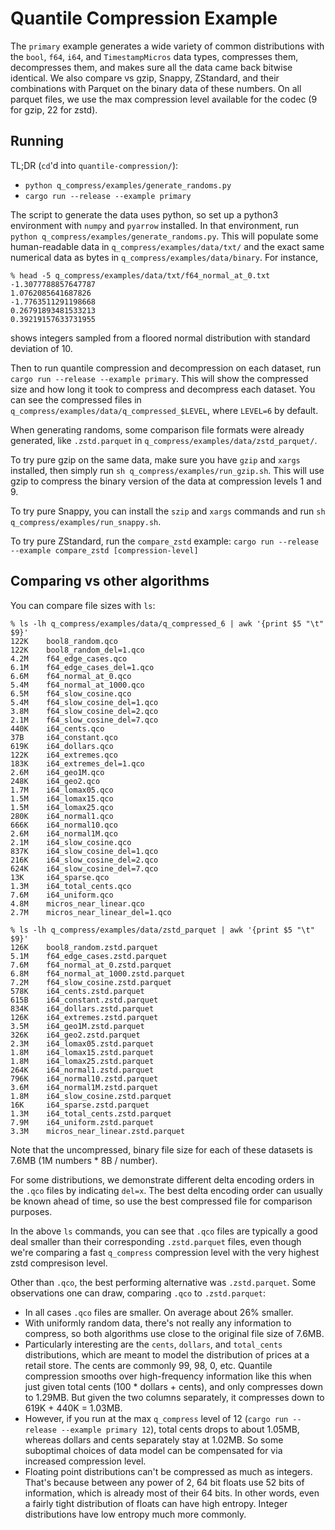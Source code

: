 # Quantile Compression Example

The `primary` example generates a wide variety of common distributions
with the `bool`, `f64`, `i64`, and `TimestampMicros` data types,
compresses them, decompresses them, and makes sure
all the data came back bitwise identical.
We also compare vs
gzip, Snappy, ZStandard, and their combinations with Parquet
on the binary data of these numbers.
On all parquet files, we use the max compression level available for the
codec (9 for gzip, 22 for zstd).

## Running

TL;DR (`cd`'d into `quantile-compression/`):
* `python q_compress/examples/generate_randoms.py`
* `cargo run --release --example primary`

The script to generate the data uses python, so set up a python3
environment with `numpy` and `pyarrow` installed.
In that environment, run
`python q_compress/examples/generate_randoms.py`.
This will populate some human-readable data in `q_compress/examples/data/txt/` and
the exact same numerical data as bytes in `q_compress/examples/data/binary`.
For instance,
```
% head -5 q_compress/examples/data/txt/f64_normal_at_0.txt
-1.3077788857647787
1.0762085641687826
-1.7763511291198668
0.26791893481533213
0.39219157633731955
```
shows integers sampled from a floored normal distribution with standard
deviation of 10.

Then to run quantile compression and decompression on each dataset, run
`cargo run --release --example primary`.
This will show the compressed size and how long
it took to compress and decompress each dataset.
You can see the compressed files in
`q_compress/examples/data/q_compressed_$LEVEL`, where `LEVEL=6`
by default.

When generating randoms, some comparison file formats were already generated,
like `.zstd.parquet` in `q_compress/examples/data/zstd_parquet/`.

To try pure gzip on the same data,
make sure you have `gzip` and `xargs` installed,
then simply run `sh q_compress/examples/run_gzip.sh`.
This will use gzip to compress the binary version of the data at compression
levels 1 and 9.

To try pure Snappy,
you can install the `szip` and `xargs` commands and run
`sh q_compress/examples/run_snappy.sh`.

To try pure ZStandard, run the `compare_zstd` example:
`cargo run --release --example compare_zstd [compression-level]`

## Comparing vs other algorithms

You can compare file sizes with `ls`:
```
% ls -lh q_compress/examples/data/q_compressed_6 | awk '{print $5 "\t" $9}'
122K	bool8_random.qco
122K	bool8_random_del=1.qco
4.2M	f64_edge_cases.qco
6.1M	f64_edge_cases_del=1.qco
6.6M	f64_normal_at_0.qco
5.4M	f64_normal_at_1000.qco
6.5M	f64_slow_cosine.qco
5.4M	f64_slow_cosine_del=1.qco
3.8M	f64_slow_cosine_del=2.qco
2.1M	f64_slow_cosine_del=7.qco
440K	i64_cents.qco
37B     i64_constant.qco
619K	i64_dollars.qco
122K	i64_extremes.qco
183K	i64_extremes_del=1.qco
2.6M	i64_geo1M.qco
248K	i64_geo2.qco
1.7M	i64_lomax05.qco
1.5M	i64_lomax15.qco
1.5M	i64_lomax25.qco
280K	i64_normal1.qco
666K	i64_normal10.qco
2.6M	i64_normal1M.qco
2.1M	i64_slow_cosine.qco
837K	i64_slow_cosine_del=1.qco
216K	i64_slow_cosine_del=2.qco
624K	i64_slow_cosine_del=7.qco
13K     i64_sparse.qco
1.3M	i64_total_cents.qco
7.6M	i64_uniform.qco
4.8M	micros_near_linear.qco
2.7M	micros_near_linear_del=1.qco

% ls -lh q_compress/examples/data/zstd_parquet | awk '{print $5 "\t" $9}' 
126K	bool8_random.zstd.parquet
5.1M	f64_edge_cases.zstd.parquet
7.6M	f64_normal_at_0.zstd.parquet
6.8M	f64_normal_at_1000.zstd.parquet
7.2M	f64_slow_cosine.zstd.parquet
578K	i64_cents.zstd.parquet
615B	i64_constant.zstd.parquet
834K	i64_dollars.zstd.parquet
126K	i64_extremes.zstd.parquet
3.5M	i64_geo1M.zstd.parquet
326K	i64_geo2.zstd.parquet
2.3M	i64_lomax05.zstd.parquet
1.8M	i64_lomax15.zstd.parquet
1.8M	i64_lomax25.zstd.parquet
264K	i64_normal1.zstd.parquet
796K	i64_normal10.zstd.parquet
3.6M	i64_normal1M.zstd.parquet
1.8M	i64_slow_cosine.zstd.parquet
16K     i64_sparse.zstd.parquet
1.3M	i64_total_cents.zstd.parquet
7.9M	i64_uniform.zstd.parquet
3.3M	micros_near_linear.zstd.parquet
```

Note that the uncompressed, binary file size for each of these datasets
is 7.6MB (1M numbers * 8B / number).

For some distributions, we demonstrate different delta encoding orders
in the `.qco` files by indicating `del=x`.
The best delta encoding order can usually be known ahead of time, so use the
best compressed file for comparison purposes.

In the above `ls` commands,
you can see that `.qco` files are typically a good deal smaller
than their corresponding `.zstd.parquet` files,
even though we're comparing a fast `q_compress` compression level with the
very highest zstd compresison level.

Other than `.qco`, the best performing alternative was `.zstd.parquet`.
Some observations one can draw, comparing `.qco` to `.zstd.parquet`:
* In all cases `.qco` files are smaller.
  On average about 26% smaller.
* With uniformly random data, there's not really any information to compress,
  so both algorithms use close to the original file size of 7.6MB.
* Particularly interesting are the `cents`, `dollars`, and `total_cents`
  distributions, which are meant to model the distribution of prices
  at a retail store.
  The cents are commonly 99, 98, 0, etc.
  Quantile compression smooths over high-frequency information like this
  when just given total cents (100 * dollars + cents), and only compresses
  down to 1.29MB.
  But given the two columns separately, it compresses down to
  619K + 440K = 1.03MB.
* However, if you run at the max `q_compress` level of 12
  (`cargo run --release --example primary 12`),
  total cents drops to about 1.05MB, whereas dollars and cents separately
  stay at 1.02MB.
  So some suboptimal choices of data model can be compensated for via
  increased compression level.
* Floating point distributions can't be compressed as much as integers.
  That's because between any power of 2, 64 bit floats use 52 bits of
  information, which is already most of their 64 bits.
  In other words, even a fairly tight distribution of floats can have high
  entropy.
  Integer distributions have low entropy much more commonly.

